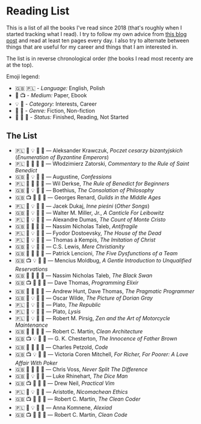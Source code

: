 # Reading List

This is a list of all the books I've read since 2018 (that's roughly when I started tracking what I read). I try to follow my own advice from [this blog post](https://intercaetera.com/2020-01-22-two-simple-tips-to-read-more-books/) and read at least ten pages every day. I also try to alternate between things that are useful for my career and things that I am interested in.

The list is in reverse chronological order (the books I read most recenty are at the top).

Emoji legend:
- :uk: :poland: - *Language:* English, Polish
- :scroll: :tv: - *Medium:* Paper, Ebook
- :bulb: :briefcase: - *Category:* Interests, Career
- :unicorn: :horse: - *Genre:* Fiction, Non-fiction
- :green_book: :blue_book: :orange_book: - *Status:* Finished, Reading, Not Started

## The List
-	:poland:	:scroll:	:bulb:		:horse:		:orange_book:	— Aleksander Krawczuk, *Poczet cesarzy bizantyjskich* (*Enumeration of Byzantine Emperors*)
-	:poland:	:scroll:	:briefcase:	:horse:		:blue_book:	— Włodzimierz Zatorski, *Commentary to the Rule of Saint Benedict*
-	:uk:		:scroll:	:bulb:		:horse:		:orange_book:	— Augustine, *Confessions*
-	:poland:	:scroll:	:briefcase:	:horse:		:green_book:	— Wil Derkse, *The Rule of Benedict for Beginners*
-	:uk:		:scroll:	:bulb:		:horse:		:green_book:	— Boethius, *The Consolation of Philosophy*
-	:uk:		:tv:		:briefcase:	:horse:		:green_book:	— Georges Renard, *Guilds in the Middle Ages*
-	:poland:	:scroll:	:bulb:		:unicorn:	:green_book:	— Jacek Dukaj, *Inne pieśni* (*Other Songs*)
-	:uk:		:scroll:	:bulb:		:unicorn:	:green_book:	— Walter M. Miller, Jr., *A Canticle For Leibowitz*
-	:poland:	:scroll:	:bulb:		:unicorn:	:green_book:	— Alexandre Dumas, *The Count of Monte Cristo*
-	:uk:		:scroll:	:briefcase:	:horse:		:green_book:	— Nassim Nicholas Taleb, *Antifragile*      
-  	:poland:	:scroll:	:bulb:		:horse:		:green_book:	— Fyodor Dostoevsky, *The House of the Dead*
-	:poland:	:scroll:	:bulb:		:horse:		:green_book:	— Thomas à Kempis, *The Imitation of Christ*
- 	:uk:		:scroll:	:bulb:		:horse:		:green_book:	— C.S. Lewis, *Mere Christianity*
- 	:uk:		:scroll:	:briefcase:	:horse:		:green_book:	— Patrick Lencioni, *The Five Dysfunctions of a Team*
- 	:uk:		:tv:		:bulb:		:horse:		:green_book:	— Mencius Moldbug, *A Gentle Introduction to Unqualified Reservations*
- 	:uk:		:scroll:	:briefcase:	:horse:		:green_book:	— Nassim Nicholas Taleb, *The Black Swan*
- 	:uk:		:tv:		:briefcase:	:horse:		:green_book:	— Dave Thomas, *Programming Elixir*
- 	:uk:		:scroll:	:briefcase:	:horse:		:green_book:	— Andrew Hunt, Dave Thomas, *The Pragmatic Programmer*
- 	:uk:		:scroll:	:bulb:		:unicorn:	:green_book:	— Oscar Wilde, *The Picture of Dorian Gray*
- 	:poland:	:scroll:	:bulb:		:horse:		:green_book:	— Plato, *The Republic*
- 	:poland:	:scroll:	:bulb:		:horse:		:green_book:	— Plato, *Lysis*
- 	:poland:	:scroll:	:bulb:		:unicorn:	:green_book:	— Robert M. Pirsig, *Zen and the Art of Motorcycle Maintenance*
- 	:uk:		:scroll:	:briefcase:	:horse:		:green_book:	— Robert C. Martin, *Clean Architecture*
- 	:uk:		:tv:		:bulb:		:unicorn:	:green_book:	— G. K. Chesterton, *The Innocence of Father Brown*
- 	:uk:		:scroll:	:briefcase:	:horse:		:green_book:	— Charles Petzold, *Code*
- 	:uk:		:tv:		:bulb:		:horse:		:green_book:	— Victoria Coren Mitchell, *For Richer, For Poorer: A Love Affair With Poker*
- 	:uk:		:scroll:	:briefcase:	:horse:		:green_book:	— Chris Voss, *Never Split The Difference*
- 	:uk:		:scroll:	:bulb:		:unicorn:	:green_book:	— Luke Rhinehart, *The Dice Man*
- 	:uk:		:tv:		:briefcase:	:horse:		:green_book:	— Drew Neil, *Practical Vim*
- 	:poland:	:scroll:	:bulb:		:horse:		:green_book:	— Aristotle, *Nicomachean Ethics*
- 	:uk:		:tv:		:briefcase:	:horse:		:green_book:	— Robert C. Martin, *The Clean Coder*
- 	:poland:	:scroll:	:bulb:		:horse:		:green_book:	— Anna Komnene, *Alexiad*
- 	:uk:		:tv:		:briefcase:	:horse:		:green_book:	— Robert C. Martin, *Clean Code*



